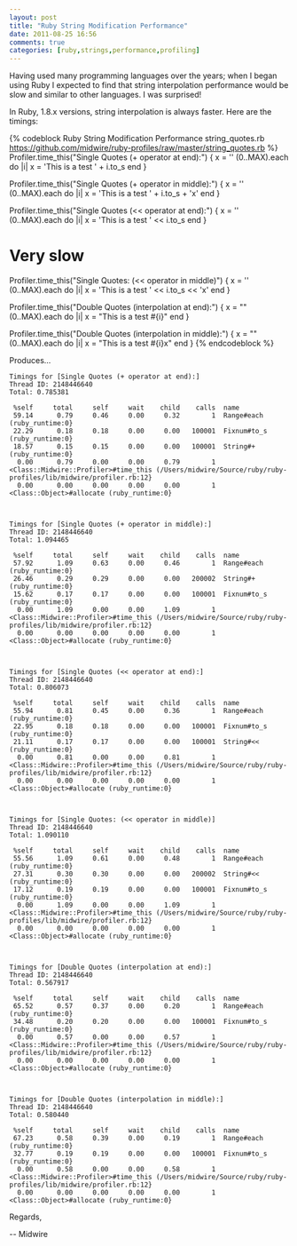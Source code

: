 ```yaml
---
layout: post
title: "Ruby String Modification Performance"
date: 2011-08-25 16:56
comments: true
categories: [ruby,strings,performance,profiling]
---
```

Having used many programming languages over the years; when I began using Ruby I expected to find that string interpolation performance would be slow and similar to other languages.  I was surprised!

In Ruby, 1.8.x versions, string interpolation is always faster.  Here are the timings:

{% codeblock  Ruby String Modification Performance string_quotes.rb https://github.com/midwire/ruby-profiles/raw/master/string_quotes.rb %}
Profiler.time_this("Single Quotes (+ operator at end):") {
  x = ''
  (0..MAX).each do |i|
    x = 'This is a test ' + i.to_s
  end
}

Profiler.time_this("Single Quotes (+ operator in middle):") {
  x = ''
  (0..MAX).each do |i|
    x = 'This is a test ' + i.to_s + 'x'
  end
}

Profiler.time_this("Single Quotes (<< operator at end):") {
  x = ''
  (0..MAX).each do |i|
    x = 'This is a test ' << i.to_s
  end
}

# Very slow
Profiler.time_this("Single Quotes: (<< operator in middle)") {
  x = ''
  (0..MAX).each do |i|
    x = 'This is a test ' << i.to_s << 'x'
  end
}

Profiler.time_this("Double Quotes (interpolation at end):") {
  x = ""
  (0..MAX).each do |i|
    x = "This is a test #{i}"
  end
}

Profiler.time_this("Double Quotes (interpolation in middle):") {
  x = ""
  (0..MAX).each do |i|
    x = "This is a test #{i}x"
  end
}
{% endcodeblock %}

Produces...

    Timings for [Single Quotes (+ operator at end):]
    Thread ID: 2148446640
    Total: 0.785381

     %self     total     self     wait    child    calls  name
     59.14      0.79     0.46     0.00     0.32        1  Range#each (ruby_runtime:0}
     22.29      0.18     0.18     0.00     0.00   100001  Fixnum#to_s (ruby_runtime:0}
     18.57      0.15     0.15     0.00     0.00   100001  String#+ (ruby_runtime:0}
      0.00      0.79     0.00     0.00     0.79        1  <Class::Midwire::Profiler>#time_this (/Users/midwire/Source/ruby/ruby-profiles/lib/midwire/profiler.rb:12}
      0.00      0.00     0.00     0.00     0.00        1  <Class::Object>#allocate (ruby_runtime:0}



    Timings for [Single Quotes (+ operator in middle):]
    Thread ID: 2148446640
    Total: 1.094465

     %self     total     self     wait    child    calls  name
     57.92      1.09     0.63     0.00     0.46        1  Range#each (ruby_runtime:0}
     26.46      0.29     0.29     0.00     0.00   200002  String#+ (ruby_runtime:0}
     15.62      0.17     0.17     0.00     0.00   100001  Fixnum#to_s (ruby_runtime:0}
      0.00      1.09     0.00     0.00     1.09        1  <Class::Midwire::Profiler>#time_this (/Users/midwire/Source/ruby/ruby-profiles/lib/midwire/profiler.rb:12}
      0.00      0.00     0.00     0.00     0.00        1  <Class::Object>#allocate (ruby_runtime:0}



    Timings for [Single Quotes (<< operator at end):]
    Thread ID: 2148446640
    Total: 0.806073

     %self     total     self     wait    child    calls  name
     55.94      0.81     0.45     0.00     0.36        1  Range#each (ruby_runtime:0}
     22.95      0.18     0.18     0.00     0.00   100001  Fixnum#to_s (ruby_runtime:0}
     21.11      0.17     0.17     0.00     0.00   100001  String#<< (ruby_runtime:0}
      0.00      0.81     0.00     0.00     0.81        1  <Class::Midwire::Profiler>#time_this (/Users/midwire/Source/ruby/ruby-profiles/lib/midwire/profiler.rb:12}
      0.00      0.00     0.00     0.00     0.00        1  <Class::Object>#allocate (ruby_runtime:0}



    Timings for [Single Quotes: (<< operator in middle)]
    Thread ID: 2148446640
    Total: 1.090110

     %self     total     self     wait    child    calls  name
     55.56      1.09     0.61     0.00     0.48        1  Range#each (ruby_runtime:0}
     27.31      0.30     0.30     0.00     0.00   200002  String#<< (ruby_runtime:0}
     17.12      0.19     0.19     0.00     0.00   100001  Fixnum#to_s (ruby_runtime:0}
      0.00      1.09     0.00     0.00     1.09        1  <Class::Midwire::Profiler>#time_this (/Users/midwire/Source/ruby/ruby-profiles/lib/midwire/profiler.rb:12}
      0.00      0.00     0.00     0.00     0.00        1  <Class::Object>#allocate (ruby_runtime:0}



    Timings for [Double Quotes (interpolation at end):]
    Thread ID: 2148446640
    Total: 0.567917

     %self     total     self     wait    child    calls  name
     65.52      0.57     0.37     0.00     0.20        1  Range#each (ruby_runtime:0}
     34.48      0.20     0.20     0.00     0.00   100001  Fixnum#to_s (ruby_runtime:0}
      0.00      0.57     0.00     0.00     0.57        1  <Class::Midwire::Profiler>#time_this (/Users/midwire/Source/ruby/ruby-profiles/lib/midwire/profiler.rb:12}
      0.00      0.00     0.00     0.00     0.00        1  <Class::Object>#allocate (ruby_runtime:0}



    Timings for [Double Quotes (interpolation in middle):]
    Thread ID: 2148446640
    Total: 0.580440

     %self     total     self     wait    child    calls  name
     67.23      0.58     0.39     0.00     0.19        1  Range#each (ruby_runtime:0}
     32.77      0.19     0.19     0.00     0.00   100001  Fixnum#to_s (ruby_runtime:0}
      0.00      0.58     0.00     0.00     0.58        1  <Class::Midwire::Profiler>#time_this (/Users/midwire/Source/ruby/ruby-profiles/lib/midwire/profiler.rb:12}
      0.00      0.00     0.00     0.00     0.00        1  <Class::Object>#allocate (ruby_runtime:0}

Regards,

-- Midwire

